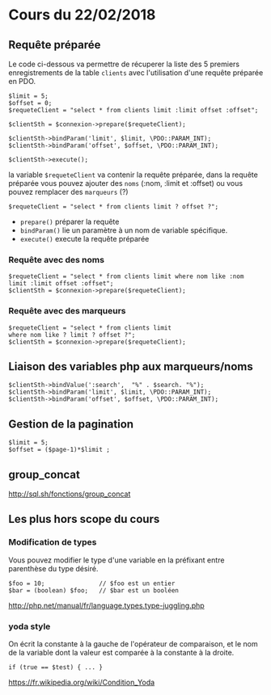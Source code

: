 # Cours du 22/02/2018

## Requête préparée

Le code ci-dessous va permettre de récuperer la liste des 5 premiers enregistrements de la table `clients` avec l'utilisation d'une requête préparée en PDO.

```
$limit = 5;
$offset = 0;
$requeteClient = "select * from clients limit :limit offset :offset";

$clientSth = $connexion->prepare($requeteClient);

$clientSth->bindParam('limit', $limit, \PDO::PARAM_INT);
$clientSth->bindParam('offset', $offset, \PDO::PARAM_INT);

$clientSth->execute();
```
la variable `$requeteClient` va contenir la requête préparée, dans la requête préparée vous pouvez ajouter des `noms` (:nom, :limit et :offset) ou vous pouvez remplacer des `marqueurs` (?)

```$requeteClient = "select * from clients limit ? offset ?";```

- `prepare()` préparer la requête
- `bindParam()` lie un paramètre à un nom de variable spécifique.
- `execute()` execute la requête préparée




### Requête avec des noms
```
$requeteClient = "select * from clients limit where nom like :nom limit :limit offset :offset";
$clientSth = $connexion->prepare($requeteClient);
```
### Requête avec des marqueurs
```
$requeteClient = "select * from clients limit
where nom like ? limit ? offset ?";
$clientSth = $connexion->prepare($requeteClient);
```

## Liaison des variables php aux marqueurs/noms

```
$clientSth->bindValue(':search',  "%" . $search. "%");
$clientSth->bindParam('limit', $limit, \PDO::PARAM_INT);
$clientSth->bindParam('offset', $offset, \PDO::PARAM_INT);
```

## Gestion de la pagination


```
$limit = 5;
$offset = ($page-1)*$limit ;
```

## group_concat

http://sql.sh/fonctions/group_concat

## Les plus hors scope du cours

### Modification de types
Vous pouvez modifier le type d'une variable en la préfixant entre parenthèse du type désiré.
```
$foo = 10;               // $foo est un entier
$bar = (boolean) $foo;   // $bar est un booléen
```

http://php.net/manual/fr/language.types.type-juggling.php


### yoda style
On écrit la constante à la gauche de l'opérateur de comparaison, et le nom de la variable dont la valeur est comparée à la constante à la droite.

```if (true == $test) { ... }```

https://fr.wikipedia.org/wiki/Condition_Yoda

